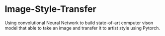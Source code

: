 # Image-Style-Transfer
Using convolutional Neural Network to build state-of-art computer vison model that able to take an image and transfer it to artist style using Pytorch.
